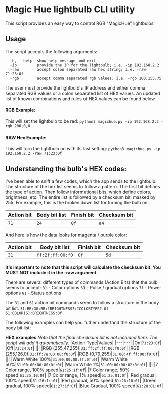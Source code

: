 # Magic Hue lightbulb CLI utility

This script provides an easy way to control RGB "MagicHue" lightbulbs.

## Usage
The script accepts the following arguments:
```
  -h, --help  show help message and exit
  -ip         provide the IP for the lightbulb; i.e. -ip 192.168.2.2
  -raw        accept colon separated raw hex string; i.e. -raw 71:23:0f
  -rgb        accept comma separated rgb values; i.e. -rgb 100,155,75
```
The user must provide the lightbulb's IP address and either comma separated RGB values or a colon separated list of HEX values. An updated list of known combinations and rules of HEX values can be found below.

#### RGB Example:
This will set the lightbulb to be red:
`python3 magichue.py -ip 192.168.2.2 -rgb 200,0,0`

#### RAW Hex Example:
This will turn the lightbulb on with its last setting:
`python3 magichue.py -ip 192.168.2.2 -raw 71:23:0f`

## Understanding the bulb's HEX codes:
I've been able to sniff a few codes, which the app sends to the lightbulb. The structure of the hex list seems to follow a pattern. The first bit defines the type of action. Then follow informational bits, which define colors, brightness, etc. The entire list is followed by a checksum bit, masked by 255. For example, this is the broken down list for turning the bulb on:

|Action bit|Body bit list|Finish bit|Checksum bit|
|---|---|---|---|
|`71`|`24`|`0f`|`a4`|

And here is how the data looks for magenta / purple color:

|Action bit|Body bit list|Finish bit|Checksum bit|
|---|---|---|---|
|`31`|`ff:2f:ff:00:f0`|`0f`|`5d`|

**It's important to note that this script will calculate the checksum bit. You MUST NOT include it in the -raw argument.**

There are several different types of commands (Action Bits) that the bulb seems to accept:
`31` - Color options
`61` - Pulse / gradual options
`71` - Power options
`81` - Status options

The `31` and `61` action bit commands seem to follow a structure in the body bit list: 
`31:RR:GG:BB:?BRIGHTNESS?:?COLORTYPE?:0f`
`61:COLOR(S):BRIGHTNESS:0f`

The following examples can help you futher undertand the structure of the body bit list:

**HEX examples**
*Note that the final checksum bit is not included here. The script will add it automatically.*
|Action Type|Values|
|---|---|
|On|`71:23:0f`|
|Off|`71:24:0f`|
|||
|RGB (255,47,255)|`31:ff:2f:ff:00:f0:0f`|
|RGB (255,126,0)|`31:ff:7e:00:00:f0:0f`|
|RGB (0,79,255)|`31:00:4f:ff:00:f0:0f`|
|||
|Warm White 100%|`31:00:00:00:ff:0f:0f`|
|Warm White 50%|`31:00:00:00:80:0f:0f`|
|Warm White 1%|`31:00:00:00:02:0f:0f`|
|||
|7 Color range, 100% speed|`61:25:1f:0f`|
|7 Color range, 50% speed|`61:25:10:0f`|
|7 Color range, 1% speed|`61:25:01:0f`|
|Red gradual, 100% speed|`61:26:1f:0f`|
|Red gradual, 50% speed|`61:26:10:0f`|
|Green gradual, 100% speed|`61:27:1f:0f`|
|Blue Gradual, 100% speed|`61:28:01:0f`|
